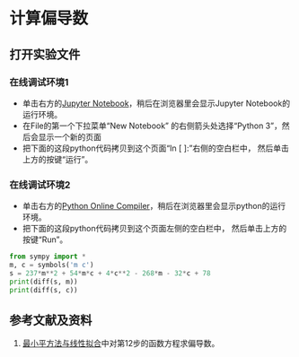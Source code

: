 ﻿# 计算偏导数

## 打开实验文件

### 在线调试环境1

- 单击右方的[Jupyter Notebook](https://mybinder.org/v2/gh/ipython/ipython-in-depth/master?filepath=binder/Index.ipynb)，稍后在浏览器里会显示Jupyter Notebook的运行环境。
- 在File的第一个下拉菜单“New Notebook” 的右侧箭头处选择“Python 3”，然后会显示一个新的页面
- 把下面的这段python代码拷贝到这个页面“In [ ]:”右侧的空白栏中， 然后单击上方的按键“运行”。

### 在线调试环境2
- 单击右方的[Python Online Compiler](https://trinket.io/python3/a5bd54189b)，稍后在浏览器里会显示python的运行环境。
- 把下面的这段python代码拷贝到这个页面左侧的空白栏中， 然后单击上方的按键“Run”。

```python
from sympy import *
m, c = symbols('m c')
s = 237*m**2 + 54*m*c + 4*c**2 - 268*m - 32*c + 78
print(diff(s, m))
print(diff(s, c))
```

## 参考文献及资料

1. [最小平方法与线性拟合](https://github.com/quanbinn/Learn-Mathematical-Olympiad-The-Interactive-Way/blob/master/chapters/%E7%BB%9F%E8%AE%A1/%E6%9C%80%E5%B0%8F%E5%B9%B3%E6%96%B9%E6%B3%95%E4%B8%8E%E7%BA%BF%E6%80%A7%E6%8B%9F%E5%90%88.md#12%E4%B8%8A%E4%B8%80%E6%AC%A1%E7%9A%84%E5%87%BD%E6%95%B0%E5%BC%8F%E5%8F%AF%E5%86%99%E4%B8%BAsmc237-m2--54mc--4c2---268m---32c--78-%E7%84%B6%E5%90%8E%E8%BF%99%E4%B8%80%E6%AD%A5%E6%B1%82smc%E7%9A%84%E6%9C%80%E5%B0%8F%E5%80%BC%E7%9A%84%E9%97%AE%E9%A2%98%E5%8F%AF%E7%AE%80%E5%8C%96%E4%B8%BA%E6%B1%82smc%E7%9B%B8%E5%AF%B9%E4%BA%8Em%E5%92%8Cc%E7%9A%84%E5%81%8F%E5%AF%BC%E6%95%B0%E4%B8%BA%E9%9B%B6%E7%9A%84%E9%97%AE%E9%A2%98%E4%BD%A0%E5%8F%AF%E4%BB%A5%E6%BC%94%E7%AE%97%E5%87%BA%E4%B8%A4%E4%B8%AA%E5%8C%85%E5%90%AB%E5%8F%98%E9%87%8Fm%E5%92%8Cc%E7%9A%84%E4%BA%8C%E5%85%83%E4%B8%80%E6%AC%A1%E6%96%B9%E7%A8%8B%E5%BC%8F%E5%A6%82%E4%B8%8B%E5%9B%BE%E6%89%80%E7%A4%BA)中对第12步的函数方程求偏导数。
